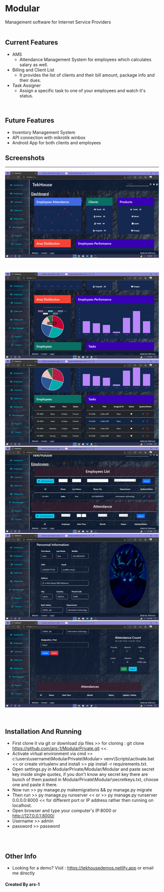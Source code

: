 <!-- Created By TekHouseInc, copyrights are claimed -->

# Modular
Management software for Internet Service Providers
<br><br>

## Current Features
* AMS
  * Attendance Management System for employees which calculates salary as well.
* Billing and Client List
  * It provides the list of clients and their bill amount, package info and their dues.
* Task Assigner
  * Assign a specific task to one of your employees and watch it's status.

<br>


## Future Features
* Inventory Management System
* API connection with mikrotik winbox
* Android App for both clients and employees


## Screenshots
<hr>


![Screenshot (1)](https://raw.githubusercontent.com/ars-1/ModularPrivate/master/imgs/Screenshot.png)


<br>

![Screenshot2](https://github.com/ars-1/ModularPrivate/blob/master/imgs/Screenshot2.png)
<br>
![Screenshot3](https://github.com/ars-1/ModularPrivate/blob/master/imgs/Screenshot3.png)
<br>
![Screenshot4](https://github.com/ars-1/ModularPrivate/blob/master/imgs/Screenshot4.png)
<br>
![Screenshot5](https://github.com/ars-1/ModularPrivate/blob/master/imgs/Screenshot5.png)
<br>
![Screenshot6](https://github.com/ars-1/ModularPrivate/blob/master/imgs/Screenshot6.png)
<br>
<br>
<br>

## Installation And Running
* First clone it via git or download zip files >> for cloning : git clone https://github.com/ars-1/ModularPrivate.git <<.
* Activate virtual environment via cmd >> c:\users\username\ModularPrivate\Modular> venv\Scripts\activate.bat << or create virtualenv and install >> pip install -r requirements.txt.
* Open settings.py in ModularPrivate/Modular/Modular and paste secret key inside single quotes, if you don't know any secret key there are bunch of them pasted in ModularPrivate\Modular\secretkeys.txt, choose one and paste it there.
* Now run >> py manage.py makemigrations && py manage.py migrate
* Then run >> py manage.py runserver << or >> py manage.py runserver 0.0.0.0:8000 << for different port or IP address rather then running on localhost.
* Open browser and type your computer's IP:8000 or http://127.0.0.1:8000/
* Username >> admin
* password >> password

<br>
<br>

## Other Info
* Looking for a demo? Visit : https://tekhousedemos.netlify.app or email me directly

<!-- vvfawok-2303 -->

#### Created By ars-1
